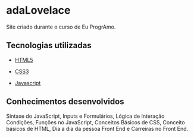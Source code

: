 # adaLovelace

Site criado durante o curso de Eu ProgrAmo.


## Tecnologias utilizadas 

- [HTML5](https://developer.mozilla.org/pt-BR/docs/Web/HTML/HTML5)

- [CSS3](https://www.w3schools.com/css/)

- [Javascript](https://developer.mozilla.org/pt-BR/docs/Aprender/JavaScript)

## Conhecimentos desenvolvidos 
Sintaxe do JavaScript, Inputs e Formulários, Lógica de Interação Condições, Funções no JavaScript, Conceitos Básicos de CSS, Conceito básicos de HTML, Dia a dia da pessoa Front End e
Carreiras no Front End.

